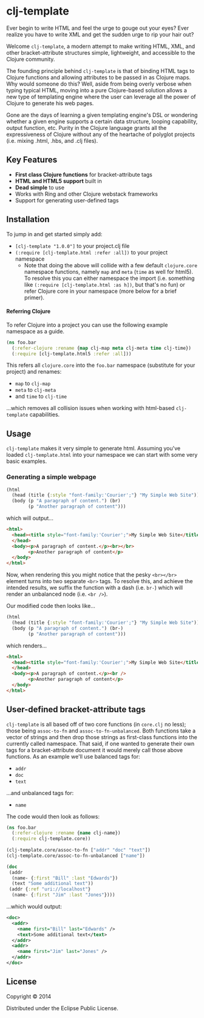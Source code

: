 # clj-template

Ever begin to write HTML and feel the urge to gouge out your eyes? Ever realize you have to write XML and get the sudden urge to rip your hair out?

Welcome `clj-template`, a modern attempt to make writing HTML, XML, and other bracket-attribute structures simple, lightweight, and accessible to the Clojure community.

The founding principle behind `clj-template` is that of binding HTML tags to Clojure functions and allowing attributes to be passed in as Clojure maps. Why would someone do this? Well, aside from being overly verbose when typing typical HTML, moving into a pure Clojure-based solution allows a new type of templating engine where the user can leverage all the power of Clojure to generate his web pages.

Gone are the days of learning a given templating engine's DSL or wondering whether a given engine supports a certain data structure, looping capability, output function, etc. Purity in the Clojure language grants all the expressiveness of Clojure without any of the heartache of polyglot projects (i.e. mixing .html, .hbs, and .clj files). 

## Key Features

* **First class Clojure functions** for bracket-attribute tags
* **HTML and HTML5 support** built in
* **Dead simple** to use
* Works with Ring and other Clojure webstack frameworks
* Support for generating user-defined tags

## Installation

To jump in and get started simply add:

* `[clj-template "1.0.0"]` to your project.clj file
* `(:require [clj-template.html :refer :all])` to your project namespace
  * Note that doing the above will collide with a few default `clojure.core` namespace functions, namely `map` and `meta` (`time` as well for html5). To resolve this you can either namespace the import (i.e. something like `(:require [clj-template.html :as h])`, but that's no fun) or refer Clojure core in your namespace (more below for a brief primer).

#### Referring Clojure

To refer Clojure into a project you can use the following example namespace as a guide.

```clojure
(ns foo.bar
  (:refer-clojure :rename {map clj-map meta clj-meta time clj-time})
  (:require [clj-template.html5 :refer :all]))
```

This refers all `clojure.core` into the `foo.bar` namespace (substitute for your project) and renames:

* `map` to `clj-map`
* `meta` to `clj-meta`
* and `time` to `clj-time`

...which removes all collision issues when working with html-based `clj-template` capabilities.

## Usage

`clj-template` makes it very simple to generate html. Assuming you've loaded `clj-template.html` into your namespace we can start with some very basic examples.

### Generating a simple webpage

```clojure
(html
  (head (title {:style "font-family:'Courier';"} "My Simple Web Site"))
  (body (p "A paragraph of content.") (br)
        (p "Another paragraph of content")))
```

which will output...

```html
<html>
  <head><title style="font-family:'Courier';">My Simple Web Site</title>
  </head>
  <body><p>A paragraph of content.</p><br></br>
        <p>Another paragraph of content</p>
  </body>
</html>
```

Now, when rendering this you might notice that the pesky `<br></br>` element turns into two separate `<br>` tags. To resolve this, and achieve the intended results, we suffix the function with a dash (i.e. `br-`) which will render an unbalanced node (i.e. `<br />`).

Our modified code then looks like...

```clojure
(html
  (head (title {:style "font-family:'Courier';"} "My Simple Web Site"))
  (body (p "A paragraph of content.") (br-)
        (p "Another paragraph of content")))
```

which renders...

```html
<html>
  <head><title style="font-family:'Courier';">My Simple Web Site</title>
  </head>
  <body><p>A paragraph of content.</p><br />
        <p>Another paragraph of content</p>
  </body>
</html>
```

## User-defined bracket-attribute tags

`clj-template` is all based off of two core functions (in `core.clj` no less); those being `assoc-to-fn` and `assoc-to-fn-unbalanced`. Both functions take a vector of strings and then drop those strings as first-class functions into the currently called namespace. That said, if one wanted to generate their own tags for a bracket-attribute document it would merely call those above functions. As an example we'll use balanced tags for:

* `addr`
* `doc`
* `text`

...and unbalanced tags for:

* `name`

The code would then look as follows:

```clojure
(ns foo.bar
  (:refer-clojure :rename {name clj-name})
  (:require clj-template.core))
  
(clj-template.core/assoc-to-fn ["addr" "doc" "text"])
(clj-template.core/assoc-to-fn-unbalanced ["name"])

(doc
 (addr
  (name- {:first "Bill" :last "Edwards"})
  (text "Some additional text"))
 (addr {:ref "uri://localhost"}
  (name- {:first "Jim" :last "Jones"})))
```

...which would output:

```xml
<doc>
  <addr>
    <name first="Bill" last="Edwards" />
    <text>Some additional text</text>
  </addr>
  <addr>
    <name first="Jim" last="Jones" />
  </addr>
</doc>
```

## License

Copyright © 2014

Distributed under the Eclipse Public License.
